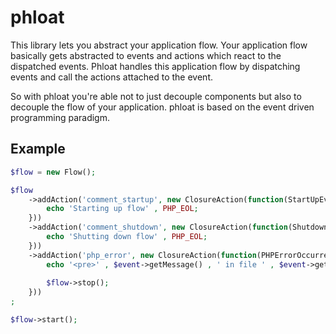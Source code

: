 phloat
======

This library lets you abstract your application flow. Your application flow basically gets abstracted to events
and actions which react to the dispatched events. Phloat handles this application flow by dispatching events and call
the actions attached to the event.

So with phloat you're able not to just decouple components but also to decouple the flow of your application. phloat
is based on the event driven programming paradigm.

Example
-------
```php
$flow = new Flow();

$flow
	->addAction('comment_startup', new ClosureAction(function(StartUpEvent $event) {
		echo 'Starting up flow' , PHP_EOL;
	}))
	->addAction('comment_shutdown', new ClosureAction(function(ShutdownEvent $event) {
		echo 'Shutting down flow' , PHP_EOL;
	}))
	->addAction('php_error', new ClosureAction(function(PHPErrorOccurredEvent $event) use($flow) {
		echo '<pre>' , $event->getMessage() , ' in file ' , $event->getFile() , ' on line ' , $event->getLine(), '<pre>';
		
		$flow->stop();
	}))
;

$flow->start();
```